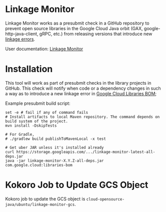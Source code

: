 # Linkage Monitor

Linkage Monitor works as a presubmit check in a GitHub repository to prevent open source libraries
in the Google Cloud Java orbit (GAX, google-http-java-client, gRPC, etc.) from releasing versions
that introduce new [linkage errors](
https://jlbp.dev/glossary.html#types-of-conflicts-and-compatibility).

User documentation: [Linkage Monitor](
https://github.com/GoogleCloudPlatform/cloud-opensource-java/wiki/Linkage-Monitor)

# Installation

This tool will work as part of presubmit checks in the library projects in GitHub. This check will
notify when code or a dependency changes in such a way as to introduce a new linkage error in
[Google Cloud Libraries BOM](../README.md#google-libraries-bom);

Example presubmit build script:

```
set -e # fail if any of command fails
# Install artifacts to local Maven repository. The command depends on build system of the project.
mvn install -DskipTests

# For Gradle,
# ./gradlew build publishToMavenLocal -x test

# Get uber JAR unless it's installed already
curl https://storage.googleapis.com/.../linkage-monitor-latest-all-deps.jar 
java -jar linkage-monitor-X.Y.Z-all-deps.jar com.google.cloud:libraries-bom
```

# Kokoro Job to Update GCS Object

Kokoro job to update the GCS object is `cloud-opensource-java/ubuntu/linkage-monitor-gcs`.
